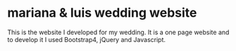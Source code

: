 # mariana & luis wedding website

This is the website I developed for my wedding.
It is a one page website and to develop it I used Bootstrap4, jQuery and Javascript.

